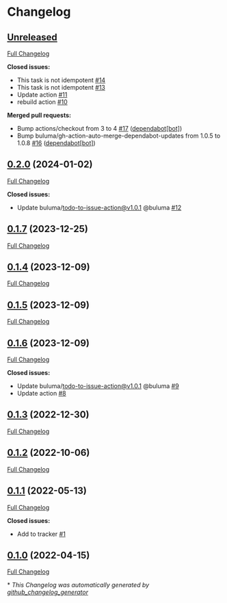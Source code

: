 # Changelog

## [Unreleased](https://github.com/buluma/ansible-role-eclipse/tree/HEAD)

[Full Changelog](https://github.com/buluma/ansible-role-eclipse/compare/0.2.0...HEAD)

**Closed issues:**

- This task is not idempotent [\#14](https://github.com/buluma/ansible-role-eclipse/issues/14)
- This task is not idempotent [\#13](https://github.com/buluma/ansible-role-eclipse/issues/13)
- Update action [\#11](https://github.com/buluma/ansible-role-eclipse/issues/11)
- rebuild action [\#10](https://github.com/buluma/ansible-role-eclipse/issues/10)

**Merged pull requests:**

- Bump actions/checkout from 3 to 4 [\#17](https://github.com/buluma/ansible-role-eclipse/pull/17) ([dependabot[bot]](https://github.com/apps/dependabot))
- Bump buluma/gh-action-auto-merge-dependabot-updates from 1.0.5 to 1.0.8 [\#16](https://github.com/buluma/ansible-role-eclipse/pull/16) ([dependabot[bot]](https://github.com/apps/dependabot))

## [0.2.0](https://github.com/buluma/ansible-role-eclipse/tree/0.2.0) (2024-01-02)

[Full Changelog](https://github.com/buluma/ansible-role-eclipse/compare/0.1.7...0.2.0)

**Closed issues:**

- Update buluma/todo-to-issue-action@v1.0.1 @buluma [\#12](https://github.com/buluma/ansible-role-eclipse/issues/12)

## [0.1.7](https://github.com/buluma/ansible-role-eclipse/tree/0.1.7) (2023-12-25)

[Full Changelog](https://github.com/buluma/ansible-role-eclipse/compare/0.1.4...0.1.7)

## [0.1.4](https://github.com/buluma/ansible-role-eclipse/tree/0.1.4) (2023-12-09)

[Full Changelog](https://github.com/buluma/ansible-role-eclipse/compare/0.1.5...0.1.4)

## [0.1.5](https://github.com/buluma/ansible-role-eclipse/tree/0.1.5) (2023-12-09)

[Full Changelog](https://github.com/buluma/ansible-role-eclipse/compare/0.1.6...0.1.5)

## [0.1.6](https://github.com/buluma/ansible-role-eclipse/tree/0.1.6) (2023-12-09)

[Full Changelog](https://github.com/buluma/ansible-role-eclipse/compare/0.1.3...0.1.6)

**Closed issues:**

- Update buluma/todo-to-issue-action@v1.0.1 @buluma [\#9](https://github.com/buluma/ansible-role-eclipse/issues/9)
- Update action [\#8](https://github.com/buluma/ansible-role-eclipse/issues/8)

## [0.1.3](https://github.com/buluma/ansible-role-eclipse/tree/0.1.3) (2022-12-30)

[Full Changelog](https://github.com/buluma/ansible-role-eclipse/compare/0.1.2...0.1.3)

## [0.1.2](https://github.com/buluma/ansible-role-eclipse/tree/0.1.2) (2022-10-06)

[Full Changelog](https://github.com/buluma/ansible-role-eclipse/compare/0.1.1...0.1.2)

## [0.1.1](https://github.com/buluma/ansible-role-eclipse/tree/0.1.1) (2022-05-13)

[Full Changelog](https://github.com/buluma/ansible-role-eclipse/compare/0.1.0...0.1.1)

**Closed issues:**

- Add to tracker [\#1](https://github.com/buluma/ansible-role-eclipse/issues/1)

## [0.1.0](https://github.com/buluma/ansible-role-eclipse/tree/0.1.0) (2022-04-15)

[Full Changelog](https://github.com/buluma/ansible-role-eclipse/compare/5ec96d5a8929a3c5c9fd42355c0b112a160a575e...0.1.0)



\* *This Changelog was automatically generated by [github_changelog_generator](https://github.com/github-changelog-generator/github-changelog-generator)*
